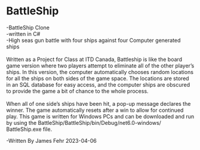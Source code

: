 # BattleShip<br>
-BattleShip Clone <br>
-written in C# <br>
-High seas gun battle with four ships against four Computer generated ships<br>
<br>
Written as a Project for Class at ITD Canada, Battleship is like the board game version where two players attempt to eliminate all of the other player’s ships. In this version, the computer automatically chooses random locations for all the ships on both sides of the game space. The locations are stored in an SQL database for easy access, and the computer ships are obscured to provide the game a bit of chance to the whole process.<br>
<br>
When all of one side’s ships have been hit, a pop-up message declares the winner. The game automatically resets after a win to allow for continued play. 
This game is written for Windows PCs and can be downloaded and run by using the BattleShip/BattleShip/bin/Debug/net6.0-windows/ BattleShip.exe file.

-Written By James Fehr 2023-04-06<br>

